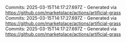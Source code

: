 Commits: 2025-03-15T14:17:27.697Z - Generated via https://github.com/marketplace/actions/artificial-grass
<br>
Commits: 2025-03-15T14:17:27.697Z - Generated via https://github.com/marketplace/actions/artificial-grass
<br>
Commits: 2025-03-15T14:17:27.697Z - Generated via https://github.com/marketplace/actions/artificial-grass
<br>
